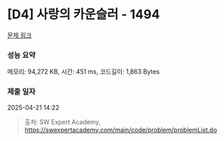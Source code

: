 # [D4] 사랑의 카운슬러 - 1494 

[문제 링크](https://swexpertacademy.com/main/code/problem/problemDetail.do?contestProbId=AV2b_WPaAEIBBASw) 

### 성능 요약

메모리: 94,272 KB, 시간: 451 ms, 코드길이: 1,863 Bytes

### 제출 일자

2025-04-21 14:22



> 출처: SW Expert Academy, https://swexpertacademy.com/main/code/problem/problemList.do